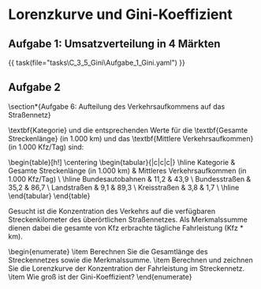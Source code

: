 # Lorenzkurve und Gini-Koeffizient

## Aufgabe 1: Umsatzverteilung in 4 Märkten

{{ task(file="tasks\C_3_5_Gini\Aufgabe_1_Gini.yaml") }}

## Aufgabe 2

\section*{Aufgabe 6: Aufteilung des Verkehrsaufkommens auf das Straßennetz}

\textbf{Kategorie} und die entsprechenden Werte für die \textbf{Gesamte Streckenlänge} (in 1.000 km) und das \textbf{Mittlere Verkehrsaufkommen} (in 1.000 Kfz/Tag) sind:

\begin{table}[h!]
\centering
\begin{tabular}{|c|c|c|}
\hline
Kategorie & Gesamte Streckenlänge (in 1.000 km) & Mittleres Verkehrsaufkommen (in 1.000 Kfz/Tag) \\
\hline
Bundesautobahnen & 11,2 & 43,9 \\
Bundesstraßen & 35,2 & 86,7 \\
Landstraßen & 9,1 & 89,3 \\
Kreisstraßen & 3,8 & 1,7 \\
\hline
\end{tabular}
\end{table}

Gesucht ist die Konzentration des Verkehrs auf die verfügbaren Streckenkilometer des überörtlichen Straßennetzes. Als Merkmalssumme dienen dabei die gesamte von Kfz erbrachte tägliche Fahrleistung (Kfz * km).

\begin{enumerate}
    \item Berechnen Sie die Gesamtlänge des Streckennetzes sowie die Merkmalssumme.
    \item Berechnen und zeichnen Sie die Lorenzkurve der Konzentration der Fahrleistung im Streckennetz.
    \item Wie groß ist der Gini-Koeffizient?
\end{enumerate}



